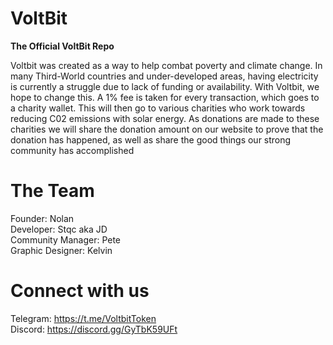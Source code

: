 # VoltBit

**The Official VoltBit Repo**

Voltbit was created as a way to help combat poverty and
climate change. In many Third-World countries and under-developed areas, having electricity is currently a struggle due to lack of funding or availability. 
With Voltbit, we hope to change this. A 1% fee is taken for every transaction, which goes to a charity wallet. This will then go to various charities who work towards reducing C02 emissions with solar energy. As donations are made to these charities we will share the donation amount on our website to prove that the donation has happened, as well as share the good things our strong community has accomplished

# The Team
Founder: Nolan <br>
Developer: Stqc aka JD<br>
Community Manager: Pete <br>
Graphic Designer: Kelvin <br>

# Connect with us
Telegram: https://t.me/VoltbitToken <br>
Discord: https://discord.gg/GyTbK59UFt
